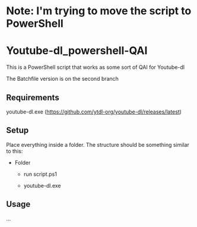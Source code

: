 #
# Note: I'm trying to move the script to PowerShell
#

# Youtube-dl_powershell-QAI
This is a PowerShell script that works as some sort of QAI for Youtube-dl

The Batchfile version is on the second branch

## Requirements

youtube-dl.exe (https://github.com/ytdl-org/youtube-dl/releases/latest)

## Setup

Place everything inside a folder.
The structure should be something similar to this:

- Folder

  - run script.ps1

  - youtube-dl.exe

## Usage

...
